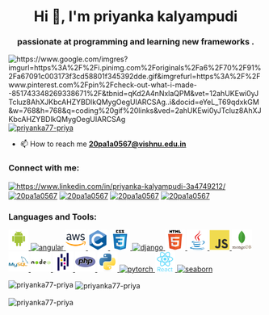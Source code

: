 <h1 align="center">Hi 👋, I'm priyanka kalyampudi</h1>
<h3 align="center"> passionate at programming and learning new frameworks .</h3>
<img align="right" alt="https://www.google.com/imgres?imgurl=https%3A%2F%2Fi.pinimg.com%2Foriginals%2Fa6%2F70%2F91%2Fa67091c003173f3cd58801f345392dde.gif&imgrefurl=https%3A%2F%2Fwww.pinterest.com%2Fpin%2Fcheck-out-what-i-made--851743348269338671%2F&tbnid=qKd2A4nNxlaQPM&vet=12ahUKEwi0yJTcluz8AhXJKbcAHZYBDlkQMygOegUIARCSAg..i&docid=eYeL_T69qdxkGM&w=768&h=768&q=coding%20gif%20links&ved=2ahUKEwi0yJTcluz8AhXJKbcAHZYBDlkQMygOegUIARCSAg"
>

<p align="left"> <a href="https://github.com/ryo-ma/github-profile-trophy"><img src="https://github-profile-trophy.vercel.app/?username=priyanka77-priya" alt="priyanka77-priya" /></a> </p>

- 📫 How to reach me **20pa1a0567@vishnu.edu.in**

<h3 align="left">Connect with me:</h3>
<p align="left">
<a href="https://www.linkedin.com/in/priyanka-kalyampudi-3a4749212/" target="blank"><img align="center" src="https://raw.githubusercontent.com/rahuldkjain/github-profile-readme-generator/master/src/images/icons/Social/linked-in-alt.svg" alt="https://www.linkedin.com/in/priyanka-kalyampudi-3a4749212/" height="30" width="40" /></a>
<a href="https://www.codechef.com/users/20pa1a0567" target="blank"><img align="center" src="https://cdn.jsdelivr.net/npm/simple-icons@3.1.0/icons/codechef.svg" alt="20pa1a0567" height="30" width="40" /></a>
<a href="https://www.hackerrank.com/20pa1a0567" target="blank"><img align="center" src="https://raw.githubusercontent.com/rahuldkjain/github-profile-readme-generator/master/src/images/icons/Social/hackerrank.svg" alt="20pa1a0567" height="30" width="40" /></a>
<a href="https://codeforces.com/profile/20pa1a0567" target="blank"><img align="center" src="https://raw.githubusercontent.com/rahuldkjain/github-profile-readme-generator/master/src/images/icons/Social/codeforces.svg" alt="20pa1a0567" height="30" width="40" /></a>
<a href="https://www.leetcode.com/20pa1a0567" target="blank"><img align="center" src="https://raw.githubusercontent.com/rahuldkjain/github-profile-readme-generator/master/src/images/icons/Social/leet-code.svg" alt="20pa1a0567" height="30" width="40" /></a>
</p>

<h3 align="left">Languages and Tools:</h3>
<p align="left"> <a href="https://developer.android.com" target="_blank" rel="noreferrer"> <img src="https://raw.githubusercontent.com/devicons/devicon/master/icons/android/android-original-wordmark.svg" alt="android" width="40" height="40"/> </a> <a href="https://angular.io" target="_blank" rel="noreferrer"> <img src="https://angular.io/assets/images/logos/angular/angular.svg" alt="angular" width="40" height="40"/> </a> <a href="https://aws.amazon.com" target="_blank" rel="noreferrer"> <img src="https://raw.githubusercontent.com/devicons/devicon/master/icons/amazonwebservices/amazonwebservices-original-wordmark.svg" alt="aws" width="40" height="40"/> </a> <a href="https://www.cprogramming.com/" target="_blank" rel="noreferrer"> <img src="https://raw.githubusercontent.com/devicons/devicon/master/icons/c/c-original.svg" alt="c" width="40" height="40"/> </a> <a href="https://www.w3schools.com/css/" target="_blank" rel="noreferrer"> <img src="https://raw.githubusercontent.com/devicons/devicon/master/icons/css3/css3-original-wordmark.svg" alt="css3" width="40" height="40"/> </a> <a href="https://www.djangoproject.com/" target="_blank" rel="noreferrer"> <img src="https://cdn.worldvectorlogo.com/logos/django.svg" alt="django" width="40" height="40"/> </a> <a href="https://www.w3.org/html/" target="_blank" rel="noreferrer"> <img src="https://raw.githubusercontent.com/devicons/devicon/master/icons/html5/html5-original-wordmark.svg" alt="html5" width="40" height="40"/> </a> <a href="https://www.java.com" target="_blank" rel="noreferrer"> <img src="https://raw.githubusercontent.com/devicons/devicon/master/icons/java/java-original.svg" alt="java" width="40" height="40"/> </a> <a href="https://developer.mozilla.org/en-US/docs/Web/JavaScript" target="_blank" rel="noreferrer"> <img src="https://raw.githubusercontent.com/devicons/devicon/master/icons/javascript/javascript-original.svg" alt="javascript" width="40" height="40"/> </a> <a href="https://www.mongodb.com/" target="_blank" rel="noreferrer"> <img src="https://raw.githubusercontent.com/devicons/devicon/master/icons/mongodb/mongodb-original-wordmark.svg" alt="mongodb" width="40" height="40"/> </a> <a href="https://www.mysql.com/" target="_blank" rel="noreferrer"> <img src="https://raw.githubusercontent.com/devicons/devicon/master/icons/mysql/mysql-original-wordmark.svg" alt="mysql" width="40" height="40"/> </a> <a href="https://nodejs.org" target="_blank" rel="noreferrer"> <img src="https://raw.githubusercontent.com/devicons/devicon/master/icons/nodejs/nodejs-original-wordmark.svg" alt="nodejs" width="40" height="40"/> </a> <a href="https://pandas.pydata.org/" target="_blank" rel="noreferrer"> <img src="https://raw.githubusercontent.com/devicons/devicon/2ae2a900d2f041da66e950e4d48052658d850630/icons/pandas/pandas-original.svg" alt="pandas" width="40" height="40"/> </a> <a href="https://www.php.net" target="_blank" rel="noreferrer"> <img src="https://raw.githubusercontent.com/devicons/devicon/master/icons/php/php-original.svg" alt="php" width="40" height="40"/> </a> <a href="https://www.python.org" target="_blank" rel="noreferrer"> <img src="https://raw.githubusercontent.com/devicons/devicon/master/icons/python/python-original.svg" alt="python" width="40" height="40"/> </a> <a href="https://pytorch.org/" target="_blank" rel="noreferrer"> <img src="https://www.vectorlogo.zone/logos/pytorch/pytorch-icon.svg" alt="pytorch" width="40" height="40"/> </a> <a href="https://reactjs.org/" target="_blank" rel="noreferrer"> <img src="https://raw.githubusercontent.com/devicons/devicon/master/icons/react/react-original-wordmark.svg" alt="react" width="40" height="40"/> </a> <a href="https://seaborn.pydata.org/" target="_blank" rel="noreferrer"> <img src="https://seaborn.pydata.org/_images/logo-mark-lightbg.svg" alt="seaborn" width="40" height="40"/> </a> </p>

<p><img align="left" src="https://github-readme-stats.vercel.app/api/top-langs?username=priyanka77-priya&show_icons=true&locale=en&layout=compact" alt="priyanka77-priya" /></p>

<p>&nbsp;<img align="center" src="https://github-readme-stats.vercel.app/api?username=priyanka77-priya&show_icons=true&locale=en" alt="priyanka77-priya" /></p>

<p><img align="center" src="https://github-readme-streak-stats.herokuapp.com/?user=priyanka77-priya&" alt="priyanka77-priya" /></p>
